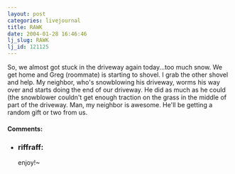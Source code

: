 ```yaml
---
layout: post
categories: livejournal
title: RAWK
date: 2004-01-28 16:46:46
lj_slug: RAWK
lj_id: 121125
---
```

So, we almost got stuck in the driveway again today...too much snow. We get home and Greg (roommate) is starting to shovel. I grab the other shovel and help. My neighbor, who's snowblowing his driveway, worms his way over and starts doing the end of our driveway. He did as much as he could (the snowblower couldn't get enough traction on the grass in the middle of part of the driveway. Man, my neighbor is awesome. He'll be getting a random gift or two from us.


<div id="comments"><h4>Comments:</h4><div class="lj-comments"><ul>
<li><h3>riffraff: </h3>
<a id="comment-309"></a>
<p>enjoy!~</p>
</li>
</ul></div></div>
